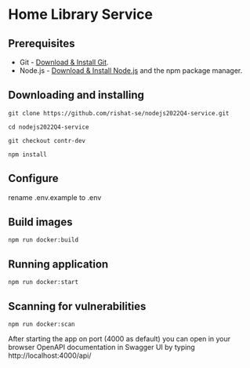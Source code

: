 # Home Library Service

## Prerequisites

- Git - [Download & Install Git](https://git-scm.com/downloads).
- Node.js - [Download & Install Node.js](https://nodejs.org/en/download/) and the npm package manager.

## Downloading and installing

```
git clone https://github.com/rishat-se/nodejs2022Q4-service.git
```

```
cd nodejs2022Q4-service
```

```
git checkout contr-dev
```

```
npm install
```

## Configure

rename .env.example to .env

## Build images

```
npm run docker:build
```

## Running application

```
npm run docker:start
```

## Scanning for vulnerabilities

```
npm run docker:scan
```

After starting the app on port (4000 as default) you can open
in your browser OpenAPI documentation in Swagger UI by typing http://localhost:4000/api/
